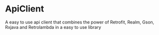 # ApiClient
A easy to use api client that combines the power of Retrofit, Realm, Gson, Rxjava and Retrolambda in a easy to use library
